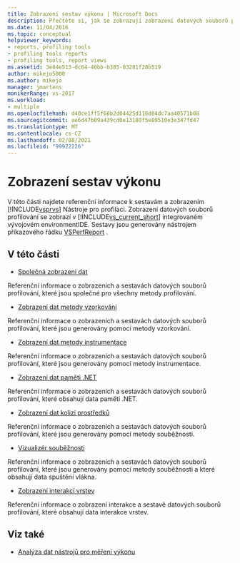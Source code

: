 ```yaml
---
title: Zobrazení sestav výkonu | Microsoft Docs
description: Přečtěte si, jak se zobrazují zobrazení datových souborů profilování v integrovaném vývojovém environmentIDE sady Visual Studio.
ms.date: 11/04/2016
ms.topic: conceptual
helpviewer_keywords:
- reports, profiling tools
- profiling tools reports
- profiling tools, report views
ms.assetid: 3e84e513-dc64-40bb-b385-03281f28b519
author: mikejo5000
ms.author: mikejo
manager: jmartens
monikerRange: vs-2017
ms.workload:
- multiple
ms.openlocfilehash: d40ce1ff5f66b2d04425d116d84dc7aa40571b08
ms.sourcegitcommit: ae6d47b09a439cd0e13180f5e89510e3e347fd47
ms.translationtype: MT
ms.contentlocale: cs-CZ
ms.lasthandoff: 02/08/2021
ms.locfileid: "99922226"
---
```

# <a name="performance-report-views"></a>Zobrazení sestav výkonu
V této části najdete referenční informace k sestavám a zobrazením [!INCLUDE[vsprvs](../code-quality/includes/vsprvs_md.md)] Nástroje pro profilaci. Zobrazení datových souborů profilování se zobrazí v [!INCLUDE[vs_current_short](../code-quality/includes/vs_current_short_md.md)] integrovaném vývojovém environmentIDE. Sestavy jsou generovány nástrojem příkazového řádku [VSPerfReport](../profiling/vsperfreport.md) .

## <a name="in-this-section"></a>V této části
- [Společná zobrazení dat](../profiling/common-data-views.md)

 Referenční informace o zobrazeních a sestavách datových souborů profilování, které jsou společné pro všechny metody profilování.

- [Zobrazení dat metody vzorkování](../profiling/profiler-sampling-method-data-views.md)

 Referenční informace o zobrazeních a sestavách datových souborů profilování, které jsou generovány pomocí metody vzorkování.

- [Zobrazení dat metody instrumentace](../profiling/instrumentation-method-data-views.md)

 Referenční informace o zobrazeních a sestavách datových souborů profilování, které jsou generovány pomocí metody instrumentace.

- [Zobrazení dat paměti .NET](../profiling/dotnet-memory-data-views.md)

 Referenční informace o zobrazeních a sestavách datových souborů profilování, které obsahují data paměti .NET.

- [Zobrazení dat kolizí prostředků](../profiling/resource-contention-data-views.md)

 Referenční informace o zobrazeních a sestavách datových souborů profilování, které jsou generovány pomocí metody souběžnosti.

- [Vizualizér souběžnosti](../profiling/concurrency-visualizer.md)

 Referenční informace o zobrazeních a sestavách datových souborů profilování, které jsou generovány pomocí metody souběžnosti a které obsahují data spuštění vlákna.

- [Zobrazení interakcí vrstev](../profiling/tier-interactions-view.md)

 Referenční informace o zobrazení interakce a sestavě datových souborů profilování, které obsahují data interakce vrstev.

## <a name="see-also"></a>Viz také
- [Analýza dat nástrojů pro měření výkonu](../profiling/analyzing-performance-tools-data.md)
